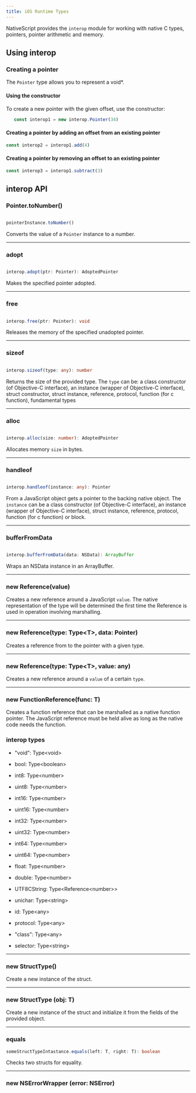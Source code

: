 ```yaml
---
title: iOS Runtime Types
---
```


NativeScript provides the `interop` module for working with native C types, pointers, pointer arithmetic and memory.


<!-- TODO: Add examples -->

## Using interop

### Creating a pointer

The `Pointer` type allows you to represent a void*.

#### Using the constructor

To create a new pointer with the given offset, use the constructor:

```ts
   const interop1 = new interop.Pointer(34)
```

#### Creating a pointer by adding an offset from an existing pointer

 ```ts
const interop2 = interop1.add(4)
 ```

#### Creating a pointer by removing an offset to an existing pointer

 ```ts
const interop3 = interop1.subtract(3)
 ```

## interop API

### Pointer.toNumber()

```ts

pointerInstance.toNumber()

```

Converts the value of a `Pointer` instance to a number.

---

### adopt

```ts

interop.adopt(ptr: Pointer): AdoptedPointer

```

Makes the specified pointer adopted.

---

### free

```ts

interop.free(ptr: Pointer): void

```

Releases the memory of the specified unadopted pointer.

---

### sizeof

```ts

interop.sizeof(type: any): number

```
Returns the size of the provided type. The `type` can be: a class constructor (of Objective-C interface), an instance (wrapper of Objective-C interface), struct constructor, struct instance, reference, protocol, function (for c function), fundamental types

---

### alloc

```ts

interop.alloc(size: number): AdoptedPointer

```

Allocates memory `size` in bytes.

---

### handleof

```ts

interop.handleof(instance: any): Pointer

```

From a JavaScript object gets a pointer to the backing native object. The `instance` can be a class constructor (of Objective-C interface), an instance (wrapper of Objective-C interface), struct instance, reference, protocol, function (for c function) or block.

---

### bufferFromData

```ts

interop.bufferFromData(data: NSData): ArrayBuffer

```

Wraps an NSData instance in an ArrayBuffer.

---


### new Reference(value)

Creates a new reference around a JavaScript `value`. The native representation of the type will be determined the first time the Reference is used in operation involving marshalling.

---

### new Reference(type: Type\<T\>, data: Pointer)

Creates a reference from to the pointer with a given type.

---

### new Reference(type: Type\<T\>, value: any)

Creates a new reference around a `value` of a certain `type`.

---

### new FunctionReference(func: T)

Creates a function reference that can be marshalled as a native function pointer. The JavaScript reference must be held alive as long as the native code needs the function.

### interop types


- "void": Type\<void\>
- bool: Type\<boolean\>
- int8: Type\<number\>
- uint8: Type\<number\>
- int16: Type\<number\>
- uint16: Type\<number\>
- int32: Type\<number\>
- uint32: Type\<number\>
- int64: Type\<number\>
- uint64: Type\<number\>
- float: Type\<number\>
- double: Type\<number\>

- UTF8CString: Type\<Reference\<number\>\>
- unichar: Type\<string\>

- id: Type\<any\>
- protocol: Type\<any\>
- "class": Type\<any\>
- selector: Type\<string\>

----

### new StructType()

Create a new instance of the struct.

---

### new StructType (obj: T)

Create a new instance of the struct and initialize it from the fields of the provided object.

---

### equals
```ts
someStructTypeIntastance.equals(left: T, right: T): boolean

```

Checks two structs for equality.

---

### new NSErrorWrapper (error: NSError)
<!-- TODO: Add description -->